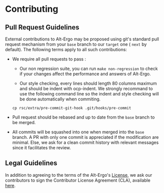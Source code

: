 # Contributing

## Pull Request Guidelines

External contributions to Alt-Ergo may be proposed using git's standard pull request mechanism from your `base` branch to our `target` one ( `next` by default).
The following terms apply to all such contributions:

* We require all pull requests to pass :

	* Our non regression suite, you can run `make non-regression` to check if your changes affect the performance and answers of Alt-Ergo.

	* Our style checking, every lines should length 80 columns maximum and should be indent with ocp-indent.
	  We strongly recommand to use the following command line so the indent and style checking will be done automatically when commiting.

	```cp rsc/extra/pre-commit-git-hook .git/hooks/pre-commit```

* Pull request should be rebased and up to date from the `base` branch to be merged.

* All commits will be squashed into one when merged into the `base` branch. A PR with only one commit is appreciated if the modification are minimal. Else, we ask for a clean commit history with relevant messages since it facilitates the review.

## Legal Guidelines

In addition to agreeing to the terms of the Alt-Ergo's [License](LICENSE.md), we ask our contributors to sign the Contributor License Agreement (CLA), available [here](https://www.ocamlpro.com/files/CLA-OCamlPro-corporate.txt).
